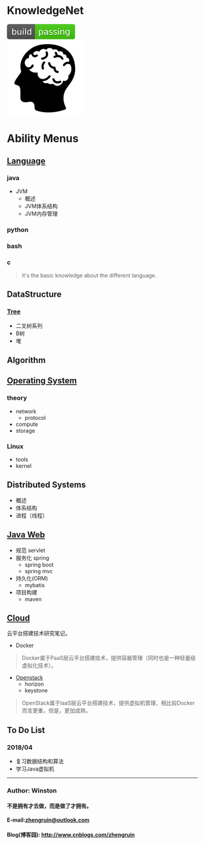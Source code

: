 # KnowledgeNet
![](/images/logo/passing.svg) <br>
![knowledgenet-logo]

# Ability  Menus
## [Language](/language)
### **java**
- JVM
    - 概述
    - JVM体系结构
    - JVM内存管理

### **python**
### **bash**
### **c**

> it's the basic knowledge about the different language.

## DataStructure
### [Tree](/methods/datastructure/tree)
- 二叉树系列
- B树
- 堆

## Algorithm

## [Operating System](/os)
### theory
- network
    - protocol
- compute
- storage

### Linux
- tools
- kernel


## Distributed Systems
- 概述
- 体系结构
- 进程（线程）

## [Java Web](/web)
- 规范 servlet
- 服务化 spring
    - spring boot
    - spring mvc
- 持久化(ORM)
    - mybatis
- 项目构建
    - maven


## [Cloud](/cloud)
云平台搭建技术研究笔记。

- Docker

> Docker属于PaaS层云平台搭建技术，提供容器管理（同时也是一种轻量级虚拟化技术）。

- [Openstack](/cloud/openstack)
    - horizon
    - keystone

> OpenStack属于IaaS层云平台搭建技术，提供虚拟机管理，相比较Docker而言更重，但是，更加成熟。


## To Do List
### 2018/04
- 复习数据结构和算法
- 学习Java虚拟机


***
### Author: Winston
#### 不是拥有才去做，而是做了才拥有。
#### E-mail:zhengruin@outlook.com 
#### Blog(博客园): http://www.cnblogs.com/zhengruin

[knowledgenet-logo]: /images/brain.png




